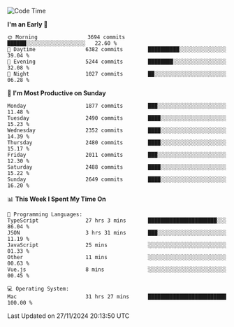 <!--START_SECTION:waka-->
![Code Time](http://img.shields.io/badge/Code%20Time-4%2C566%20hrs%2052%20mins-blue)

**I'm an Early 🐤** 

```text
🌞 Morning                3694 commits        ██████░░░░░░░░░░░░░░░░░░░   22.60 % 
🌆 Daytime                6382 commits        ██████████░░░░░░░░░░░░░░░   39.04 % 
🌃 Evening                5244 commits        ████████░░░░░░░░░░░░░░░░░   32.08 % 
🌙 Night                  1027 commits        ██░░░░░░░░░░░░░░░░░░░░░░░   06.28 % 
```
📅 **I'm Most Productive on Sunday** 

```text
Monday                   1877 commits        ███░░░░░░░░░░░░░░░░░░░░░░   11.48 % 
Tuesday                  2490 commits        ████░░░░░░░░░░░░░░░░░░░░░   15.23 % 
Wednesday                2352 commits        ████░░░░░░░░░░░░░░░░░░░░░   14.39 % 
Thursday                 2480 commits        ████░░░░░░░░░░░░░░░░░░░░░   15.17 % 
Friday                   2011 commits        ███░░░░░░░░░░░░░░░░░░░░░░   12.30 % 
Saturday                 2488 commits        ████░░░░░░░░░░░░░░░░░░░░░   15.22 % 
Sunday                   2649 commits        ████░░░░░░░░░░░░░░░░░░░░░   16.20 % 
```


📊 **This Week I Spent My Time On** 

```text
💬 Programming Languages: 
TypeScript               27 hrs 3 mins       ██████████████████████░░░   86.04 % 
JSON                     3 hrs 31 mins       ███░░░░░░░░░░░░░░░░░░░░░░   11.19 % 
JavaScript               25 mins             ░░░░░░░░░░░░░░░░░░░░░░░░░   01.33 % 
Other                    11 mins             ░░░░░░░░░░░░░░░░░░░░░░░░░   00.63 % 
Vue.js                   8 mins              ░░░░░░░░░░░░░░░░░░░░░░░░░   00.45 % 

💻 Operating System: 
Mac                      31 hrs 27 mins      █████████████████████████   100.00 % 
```


 Last Updated on 27/11/2024 20:13:50 UTC
<!--END_SECTION:waka-->
